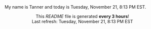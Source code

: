 My name is Tanner and today is Tuesday, November 21, 8:13 PM EST.

<p align="center">This <i>README</i> file is generated <b>every 3 hours</b>!</br>Last refresh: Tuesday, November 21, 8:13 PM EST<br /></p>
